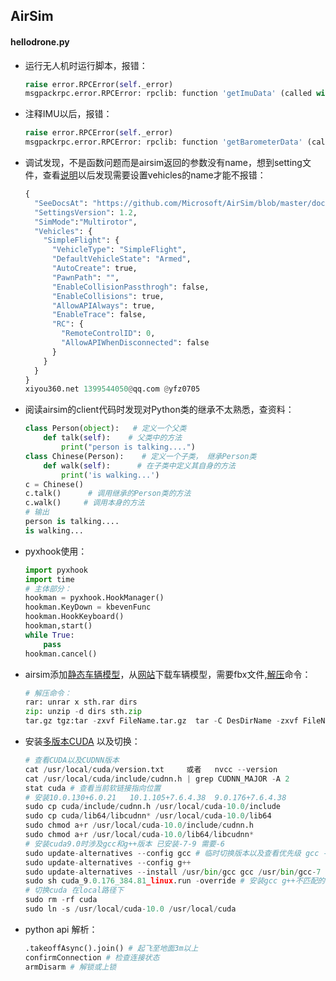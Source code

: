 ## AirSim

#### hellodrone.py

- 运行无人机时运行脚本，报错：

  ```python
  raise error.RPCError(self._error)
  msgpackrpc.error.RPCError: rpclib: function 'getImuData' (called with 2 arg(s)) threw an exception. The exception contained this information: No IMU with name  exist on vehicle.
  ```

- 注释IMU以后，报错：

  ```python
  raise error.RPCError(self._error)
  msgpackrpc.error.RPCError: rpclib: function 'getBarometerData' (called with 2 arg(s)) threw an exception. The exception contained this information: No barometer with name  exist on vehicle.
  ```

- 调试发现，不是函数问题而是airsim返回的参数没有name，想到setting文件，查看[说明](https://github.com/Microsoft/AirSim/blob/master/docs/settings.md)以后发现需要设置vehicles的name才能不报错：

  ```python
  {
    "SeeDocsAt": "https://github.com/Microsoft/AirSim/blob/master/docs/settings.md",
    "SettingsVersion": 1.2,
    "SimMode":"Multirotor",
    "Vehicles": {
      "SimpleFlight": {
        "VehicleType": "SimpleFlight",
        "DefaultVehicleState": "Armed",
        "AutoCreate": true,
        "PawnPath": "",
        "EnableCollisionPassthrogh": false,
        "EnableCollisions": true,
        "AllowAPIAlways": true,
        "EnableTrace": false,
        "RC": {
          "RemoteControlID": 0,
          "AllowAPIWhenDisconnected": false
        }
      }
    }
  }
  xiyou360.net 1399544050@qq.com @yfz0705
  ```

- 阅读airsim的client代码时发现对Python类的继承不太熟悉，查资料：

  ```python
  class Person(object):   # 定义一个父类
      def talk(self):    # 父类中的方法
          print("person is talking....")   
  class Chinese(Person):    # 定义一个子类， 继承Person类
      def walk(self):      # 在子类中定义其自身的方法
          print('is walking...')
  c = Chinese()
  c.talk()      # 调用继承的Person类的方法
  c.walk()     # 调用本身的方法
  # 输出
  person is talking....
  is walking...
  ```

- pyxhook使用：

  ```python
  import pyxhook
  import time
  # 主体部分：
  hookman = pyxhook.HookManager()
  hookman.KeyDown = kbevenFunc
  hookman.HookKeyboard()
  hookman,start()
  while True:
      pass
  hookman.cancel()
  ```

- airsim添加[静态车辆模型](https://zhuanlan.zhihu.com/p/338812803)，从[网站](https://www.cgtrader.com/)下载车辆模型，需要fbx文件,[解压](https://blog.csdn.net/songbinxu/article/details/80435665)命令：

  ```Python
  # 解压命令：
  rar: unrar x sth.rar dirs
  zip: unzip -d dirs sth.zip
  tar.gz tgz:tar -zxvf FileName.tar.gz  tar -C DesDirName -zxvf FileName.tar.gz
  ```
  
- 安装[多版本CUDA](https://blog.csdn.net/yinxingtianxia/article/details/80462892) 以及切换：

  ```python
  # 查看CUDA以及CUDNN版本
  cat /usr/local/cuda/version.txt     或者   nvcc --version
  cat /usr/local/cuda/include/cudnn.h | grep CUDNN_MAJOR -A 2
  stat cuda # 查看当前软链接指向位置
  # 安装10.0.130+6.0.21   10.1.105+7.6.4.38  9.0.176+7.6.4.38
  sudo cp cuda/include/cudnn.h /usr/local/cuda-10.0/include
  sudo cp cuda/lib64/libcudnn* /usr/local/cuda-10.0/lib64
  sudo chmod a+r /usr/local/cuda-10.0/include/cudnn.h 
  sudo chmod a+r /usr/local/cuda-10.0/lib64/libcudnn*
  # 安装cuda9.0时涉及gcc和g++版本 已安装-7-9 需要-6
  sudo update-alternatives --config gcc # 临时切换版本以及查看优先级 gcc --version
  sudo update-alternatives --config g++
  sudo update-alternatives --install /usr/bin/gcc gcc /usr/bin/gcc-7 70#设置优先级
  sudo sh cuda_9.0.176_384.81_linux.run -override # 安装gcc g++不匹配的CUDA9.0
  # 切换cuda 在local路径下
  sudo rm -rf cuda
  sudo ln -s /usr/local/cuda-10.0 /usr/local/cuda
  ```

  

- python api 解析：

  ```python
  .takeoffAsync().join() # 起飞至地面3m以上
  confirmConnection # 检查连接状态
  armDisarm # 解锁或上锁
  
  
  
  ```

  